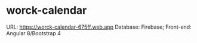 # worck-calendar
URL: https://worck-calendar-675ff.web.app
Database: Firebase;
Front-end: Angular 8/Bootstrap 4
